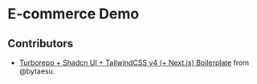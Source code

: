 # E-commerce Demo

## Contributors

- [Turborepo + Shadcn UI + TailwindCSS v4 (+ Next.js) Boilerplate](https://github.com/bytaesu/turborepo-shadcn-tailwind-v4) from @bytaesu.
